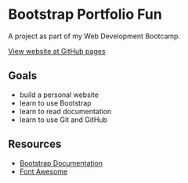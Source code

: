 # Bootstrap Portfolio Fun
A project as part of my Web Development Bootcamp.

[View website at GitHub pages](https://mhstrkmp.github.io/bootstrap-portfolio-fun/)


## Goals
- build a personal website
- learn to use Bootstrap
- learn to read documentation
- learn to use Git and GitHub

## Resources
- [Bootstrap Documentation](https://getbootstrap.com/docs/4.5/getting-started/introduction/)
- [Font Awesome](https://fontawesome.com/)
